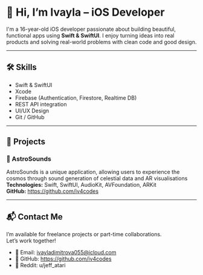 # 👋 Hi, I’m Ivayla – iOS Developer

I'm a 16-year-old iOS developer passionate about building beautiful, functional apps using **Swift & SwiftUI**. I enjoy turning ideas into real products and solving real-world problems with clean code and good design.

---

## 🛠 Skills
- Swift & SwiftUI
- Xcode
- Firebase (Authentication, Firestore, Realtime DB)
- REST API integration
- UI/UX Design
- Git / GitHub

---

## 💼 Projects

### 🚀 AstroSounds
AstroSounds is a unique application, allowing users to experience the cosmos through sound generation of celestial data and AR visualisations
**Technologies:** Swift, SwiftUI, AudioKit, AVFoundation, ARKit  
**GitHub:** https://github.com/iv4codes

---

## 📬 Contact Me
I’m available for freelance projects or part-time collaborations.  
Let’s work together!

- 📧 Email: ivayladimitrova055@icloud.com  
- 🐙 GitHub: https://github.com/iv4codes
- 🧠 Reddit: u/jeff_atari 
